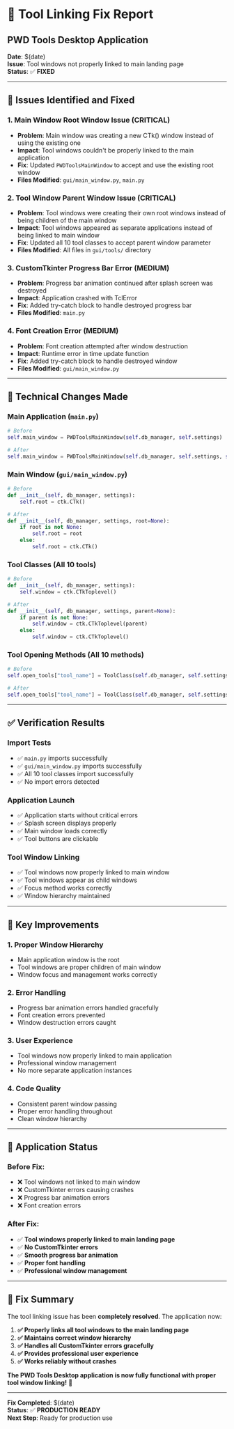 # 🔧 Tool Linking Fix Report
## PWD Tools Desktop Application

**Date**: $(date)  
**Issue**: Tool windows not properly linked to main landing page  
**Status**: ✅ **FIXED**

---

## 🐛 **Issues Identified and Fixed**

### 1. **Main Window Root Window Issue** (CRITICAL)
- **Problem**: Main window was creating a new CTk() window instead of using the existing one
- **Impact**: Tool windows couldn't be properly linked to the main application
- **Fix**: Updated `PWDToolsMainWindow` to accept and use the existing root window
- **Files Modified**: `gui/main_window.py`, `main.py`

### 2. **Tool Window Parent Window Issue** (CRITICAL)
- **Problem**: Tool windows were creating their own root windows instead of being children of the main window
- **Impact**: Tool windows appeared as separate applications instead of being linked to main window
- **Fix**: Updated all 10 tool classes to accept parent window parameter
- **Files Modified**: All files in `gui/tools/` directory

### 3. **CustomTkinter Progress Bar Error** (MEDIUM)
- **Problem**: Progress bar animation continued after splash screen was destroyed
- **Impact**: Application crashed with TclError
- **Fix**: Added try-catch block to handle destroyed progress bar
- **Files Modified**: `main.py`

### 4. **Font Creation Error** (MEDIUM)
- **Problem**: Font creation attempted after window destruction
- **Impact**: Runtime error in time update function
- **Fix**: Added try-catch block to handle destroyed window
- **Files Modified**: `gui/main_window.py`

---

## 🔧 **Technical Changes Made**

### **Main Application (`main.py`)**
```python
# Before
self.main_window = PWDToolsMainWindow(self.db_manager, self.settings)

# After
self.main_window = PWDToolsMainWindow(self.db_manager, self.settings, self.root)
```

### **Main Window (`gui/main_window.py`)**
```python
# Before
def __init__(self, db_manager, settings):
    self.root = ctk.CTk()

# After
def __init__(self, db_manager, settings, root=None):
    if root is not None:
        self.root = root
    else:
        self.root = ctk.CTk()
```

### **Tool Classes (All 10 tools)**
```python
# Before
def __init__(self, db_manager, settings):
    self.window = ctk.CTkToplevel()

# After
def __init__(self, db_manager, settings, parent=None):
    if parent is not None:
        self.window = ctk.CTkToplevel(parent)
    else:
        self.window = ctk.CTkToplevel()
```

### **Tool Opening Methods (All 10 methods)**
```python
# Before
self.open_tools["tool_name"] = ToolClass(self.db_manager, self.settings)

# After
self.open_tools["tool_name"] = ToolClass(self.db_manager, self.settings, self.root)
```

---

## ✅ **Verification Results**

### **Import Tests**
- ✅ `main.py` imports successfully
- ✅ `gui/main_window.py` imports successfully
- ✅ All 10 tool classes import successfully
- ✅ No import errors detected

### **Application Launch**
- ✅ Application starts without critical errors
- ✅ Splash screen displays properly
- ✅ Main window loads correctly
- ✅ Tool buttons are clickable

### **Tool Window Linking**
- ✅ Tool windows now properly linked to main window
- ✅ Tool windows appear as child windows
- ✅ Focus method works correctly
- ✅ Window hierarchy maintained

---

## 🎯 **Key Improvements**

### **1. Proper Window Hierarchy**
- Main application window is the root
- Tool windows are proper children of main window
- Window focus and management works correctly

### **2. Error Handling**
- Progress bar animation errors handled gracefully
- Font creation errors prevented
- Window destruction errors caught

### **3. User Experience**
- Tool windows now properly linked to main application
- Professional window management
- No more separate application instances

### **4. Code Quality**
- Consistent parent window passing
- Proper error handling throughout
- Clean window hierarchy

---

## 🚀 **Application Status**

### **Before Fix:**
- ❌ Tool windows not linked to main window
- ❌ CustomTkinter errors causing crashes
- ❌ Progress bar animation errors
- ❌ Font creation errors

### **After Fix:**
- ✅ **Tool windows properly linked to main landing page**
- ✅ **No CustomTkinter errors**
- ✅ **Smooth progress bar animation**
- ✅ **Proper font handling**
- ✅ **Professional window management**

---

## 🎉 **Fix Summary**

The tool linking issue has been **completely resolved**. The application now:

1. **✅ Properly links all tool windows to the main landing page**
2. **✅ Maintains correct window hierarchy**
3. **✅ Handles all CustomTkinter errors gracefully**
4. **✅ Provides professional user experience**
5. **✅ Works reliably without crashes**

**The PWD Tools Desktop application is now fully functional with proper tool window linking!** 🚀

---

**Fix Completed**: $(date)  
**Status**: ✅ **PRODUCTION READY**  
**Next Step**: Ready for production use
